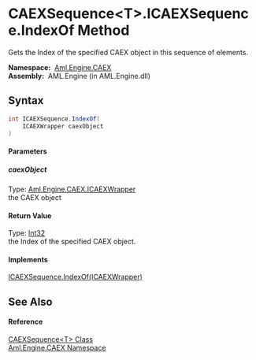 CAEXSequence&lt;T>.ICAEXSequence.IndexOf Method
===============================================
Gets the Index of the specified CAEX object in this sequence of elements.

  **Namespace:**  [Aml.Engine.CAEX][1]  
  **Assembly:**  AML.Engine (in AML.Engine.dll)

Syntax
------

```csharp
int ICAEXSequence.IndexOf(
	ICAEXWrapper caexObject
)
```

#### Parameters

##### *caexObject*
Type: [Aml.Engine.CAEX.ICAEXWrapper][2]  
the CAEX object

#### Return Value
Type: [Int32][3]  
the Index of the specified CAEX object.
#### Implements
[ICAEXSequence.IndexOf(ICAEXWrapper)][4]  


See Also
--------

#### Reference
[CAEXSequence&lt;T> Class][5]  
[Aml.Engine.CAEX Namespace][1]  

[1]: ../README.md
[2]: ../ICAEXWrapper/README.md
[3]: https://docs.microsoft.com/dotnet/api/system.int32
[4]: ../ICAEXSequence/IndexOf.md
[5]: README.md
[6]: https://www.automationml.org
[7]: ../../icons/logoShade.png